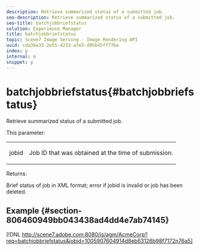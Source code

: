 ```yaml
---
description: Retrieve summarized status of a submitted job.
seo-description: Retrieve summarized status of a submitted job.
seo-title: batchjobbriefstatus
solution: Experience Manager
title: batchjobbriefstatus
topic: Scene7 Image Serving - Image Rendering API
uuid: cda39a33-2e55-4233-afe5-d95b45ff77be
index: y
internal: n
snippet: y
---
```


# batchjobbriefstatus{#batchjobbriefstatus}

Retrieve summarized status of a submitted job.

This parameter:

<table id="simpletable_86E581DBB352479CB4CB531434D91E83"> 
 <tr class="strow"> 
  <td class="stentry"> <p> <span class="codeph"> jobid </span> </p> </td> 
  <td class="stentry"> <p>Job ID that was obtained at the time of submission. </p> </td> 
 </tr> 
</table>

Returns:

Brief status of job in XML format; error if jobid is invalid or job has been deleted.

## Example {#section-806460949bb043438ad4dd4e7ab74145}

[!DNL http://scene7.adobe.com:8080/is/agm/AcmeCorp?req=batchjobbriefstatus&jobid=1005907604914d8eb63126b98f7172n76a5] 

